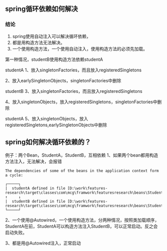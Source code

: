 ## spring循环依赖如何解决

### 结论

1. spring使用自动注入可以解决循环依赖，
2. 都是用构造方法无法解决。
3. 一个使用构造方法，一个使用自动注入，使用构造方法的必须先加载。


第一种情况，studentB使用构造方法依赖studentA

studentA
1、放入singletonFactories，而且放入registeredSingletons

2、放入earlySingletonObjects，singletonFactories中删除

studentB
3、放入singletonFactories，而且放入registeredSingletons

4、放入singletonObjects，放入registeredSingletons，singletonFactories中删除

studentA
5、放入singletonObjects，放入registeredSingletons,earlySingletonObjects中删除





## spring如何解决循环依赖的？

例子：两个Bean，StudentA，StudentB，互相依赖
1、如果两个bean都用构造方法注入，无法解决，会报错

```
The dependencies of some of the beans in the application context form a cycle:

┌─────┐
|  studentA defined in file [D:\work\features-research\target\classes\com\mcg\framwork\featuresresearch\beans\StudentA.class]
↑     ↓
|  studentB defined in file [D:\work\features-research\target\classes\com\mcg\framwork\featuresresearch\beans\StudentB.class]
└─────┘
```

2、一个使用@Autowired，一个使用构造方法，分两种情况，按照类加载顺序，StudentA在前，StudentA可以构造方法注入StudentB，可以正常启动。反之会启动失败。

3、都是用@Autowired注入，正常启动

